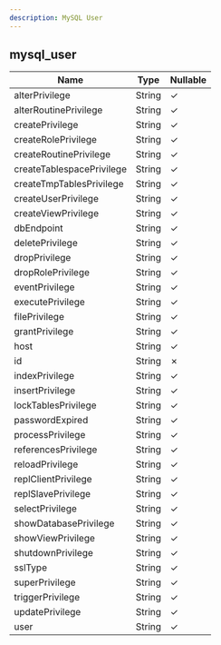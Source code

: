 ```yaml
---
description: MySQL User
---
```

mysql_user
----------

| **Name**                  | **Type** | **Nullable** |
| ------------------------- | -------- | ------------ |
| alterPrivilege            | String   | &check;      |
| alterRoutinePrivilege     | String   | &check;      |
| createPrivilege           | String   | &check;      |
| createRolePrivilege       | String   | &check;      |
| createRoutinePrivilege    | String   | &check;      |
| createTablespacePrivilege | String   | &check;      |
| createTmpTablesPrivilege  | String   | &check;      |
| createUserPrivilege       | String   | &check;      |
| createViewPrivilege       | String   | &check;      |
| dbEndpoint                | String   | &check;      |
| deletePrivilege           | String   | &check;      |
| dropPrivilege             | String   | &check;      |
| dropRolePrivilege         | String   | &check;      |
| eventPrivilege            | String   | &check;      |
| executePrivilege          | String   | &check;      |
| filePrivilege             | String   | &check;      |
| grantPrivilege            | String   | &check;      |
| host                      | String   | &check;      |
| id                        | String   | &cross;      |
| indexPrivilege            | String   | &check;      |
| insertPrivilege           | String   | &check;      |
| lockTablesPrivilege       | String   | &check;      |
| passwordExpired           | String   | &check;      |
| processPrivilege          | String   | &check;      |
| referencesPrivilege       | String   | &check;      |
| reloadPrivilege           | String   | &check;      |
| replClientPrivilege       | String   | &check;      |
| replSlavePrivilege        | String   | &check;      |
| selectPrivilege           | String   | &check;      |
| showDatabasePrivilege     | String   | &check;      |
| showViewPrivilege         | String   | &check;      |
| shutdownPrivilege         | String   | &check;      |
| sslType                   | String   | &check;      |
| superPrivilege            | String   | &check;      |
| triggerPrivilege          | String   | &check;      |
| updatePrivilege           | String   | &check;      |
| user                      | String   | &check;      |

